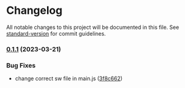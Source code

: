 # Changelog

All notable changes to this project will be documented in this file. See [standard-version](https://github.com/conventional-changelog/standard-version) for commit guidelines.

### [0.1.1](https://github.com/NyFenitra/Service-workers/compare/v0.1.0...v0.1.1) (2023-03-21)


### Bug Fixes

* change correct sw file in main.js ([3f8c662](https://github.com/NyFenitra/Service-workers/commit/3f8c66205ca5ada257392211c0fc5bcd18c1815f))
